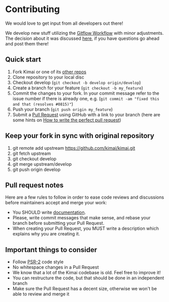 Contributing
===================

We would love to get input from all developers out there!

We develop new stuff utilizing the [Gitflow Workflow](https://www.atlassian.com/git/tutorials/comparing-workflows/gitflow-workflow) with minor adjustments.
The decision about it was discussed [here](https://github.com/kimai/kimai/issues/584), if you have questions go ahead and post them there! 

## Quick start

1. Fork Kimai or one of its [other repos][1]
2. Clone repository to your local disc
3. Checkout develop (`git checkout -b develop origin/develop`)
4. Create a branch for your feature (`git checkout -b my_feature`)
5. Commit the changes to your fork. In your commit message refer to the issue number if there is already one, e.g. (`git commit -am "fixed this and that (resolves #0815)"`)
6. Push your branch (`git push origin my_feature`)
7. Submit a [Pull Request][2] using GitHub with a link to your branch (here are some hints on [How to write the perfect pull request](https://github.com/blog/1943-how-to-write-the-perfect-pull-request))

## Keep your fork in sync with original repository

1. git remote add upstream https://github.com/kimai/kimai.git
2. git fetch upstream
3. git checkout develop
4. git merge upstream/develop
5. git push origin develop

## Pull request notes

Here are a few rules to follow in order to ease code reviews and discussions before maintainers accept and merge your work:

* You SHOULD write [documentation][3].
* Please, write commit messages that make sense, and rebase your branch before submitting your Pull Request.
* When creating your Pull Request, you MUST write a description which explains why you are creating it.

## Important things to consider

* Follow [PSR-2](http://www.php-fig.org/psr/psr-2/) code style
* No whitespace changes in a Pull Request
* We know that a lot of the Kimai codebase is old. Feel free to improve it!
* You can restructure the code, but that should be done in an independent branch
* Make sure the Pull Request has a decent size, otherwise we won't be able to review and merge it

[1]: https://github.com/kimai
[2]: https://github.com/kimai/kimai/pulls
[3]: https://github.com/kimai/documentation
